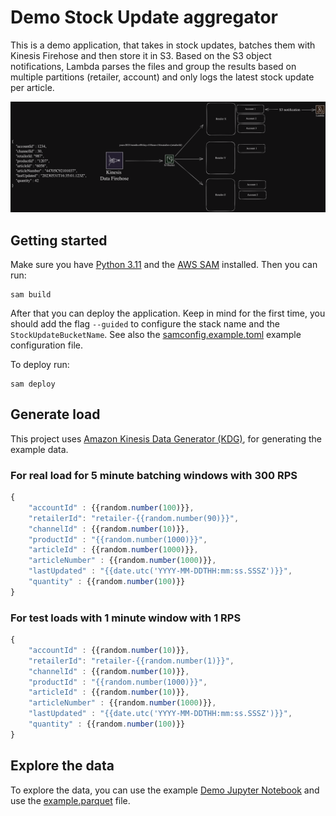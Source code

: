 # Demo Stock Update aggregator
This is a demo application, that takes in stock updates, batches them with Kinesis Firehose and then store it in S3.
Based on the S3 object notifications, Lambda parses the files and group the results based on multiple partitions (retailer, account) and only logs the latest stock update per article.

![Architecture overview](img/Architecture%20Overview.png)

## Getting started

Make sure you have [Python 3.11](https://www.python.org/downloads/release/python-3114/) and the [AWS SAM](https://docs.aws.amazon.com/serverless-application-model/latest/developerguide/install-sam-cli.html) installed. Then you can run:

```
sam build
```

After that you can deploy the application. Keep in mind for the first time, you should add the flag `--guided` to configure the stack name and the `StockUpdateBucketName`. See also the [samconfig.example.toml](samconfig.example.toml) example configuration file.

To deploy run:
```
sam deploy
```

## Generate load

This project uses [Amazon Kinesis Data Generator (KDG)](https://awslabs.github.io/amazon-kinesis-data-generator/web/producer.html), for generating the example data.

### For real load for 5 minute batching windows with 300 RPS
```js
{
    "accountId" : {{random.number(100)}},
    "retailerId": "retailer-{{random.number(90)}}",
    "channelId" : {{random.number(10)}},
    "productId" : "{{random.number(1000)}}",
    "articleId" : {{random.number(1000)}},
    "articleNumber" : {{random.number(1000)}},
    "lastUpdated" : "{{date.utc('YYYY-MM-DDTHH:mm:ss.SSSZ')}}",
    "quantity" : {{random.number(100)}}
}
```

### For test loads with 1 minute window with 1 RPS
```js
{
    "accountId" : {{random.number(10)}},
    "retailerId": "retailer-{{random.number(1)}}",
    "channelId" : {{random.number(10)}},
    "productId" : "{{random.number(1000)}}",
    "articleId" : {{random.number(10)}},
    "articleNumber" : {{random.number(1000)}},
    "lastUpdated" : "{{date.utc('YYYY-MM-DDTHH:mm:ss.SSSZ')}}",
    "quantity" : {{random.number(100)}}
}
```

## Explore the data
To explore the data, you can use the example [Demo Jupyter Notebook](notebook/demo-stock-update-awswrangler.ipynb) and use the [example.parquet](example.parquet) file.
